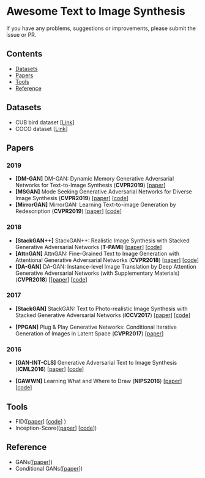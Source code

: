 # Awesome Text to Image Synthesis

If you have any problems, suggestions or improvements, please submit the issue or PR.

## Contents
* [Datasets](#datasets)
* [Papers](#papers)
* [Tools](#tools)
* [Reference](#reference)

## Datasets
- CUB bird dataset [[Link](http://www.vision.caltech.edu/visipedia/CUB-200-2011.html)]
- COCO dataset [[Link](http://cocodataset.org)]

## Papers

### 2019
- <a name="DM-GAN"></a> **[DM-GAN]** DM-GAN: Dynamic Memory Generative Adversarial Networks for Text-to-Image Synthesis (**CVPR2019**) [[paper](https://arxiv.org/abs/1904.01310)]
- <a name="MS-GAN"></a> **[MSGAN]** Mode Seeking Generative Adversarial Networks for Diverse Image Synthesis
 (**CVPR2019**) [[paper](https://arxiv.org/abs/1903.05628)] [[code](https://github.com/HelenMao/MSGAN)]
- <a name="MirrorGAN"></a> **[MirrorGAN]**  MirrorGAN: Learning Text-to-image Generation by Redescription (**CVPR2019**) [[paper](https://arxiv.org/abs/1903.05854)] [[code](https://github.com/qiaott/MirrorGAN)]

### 2018

- <a name="StackGAN++"></a> **[StackGAN++]** StackGAN++: Realistic Image Synthesis with Stacked Generative Adversarial Networks (**T-PAMI**) [[paper](https://github.com/hanzhanggit/StackGAN-v2)] [[code](https://github.com/hanzhanggit/StackGAN-v2)]
- <a name="AttnGAN"></a> **[AttnGAN]** AttnGAN: Fine-Grained Text to Image Generation with Attentional Generative Adversarial Networks (**CVPR2018**) [[paper](https://arxiv.org/abs/1711.10485)] [[code](https://github.com/taoxugit/AttnGAN)]
- <a name="DA-GAN"></a> **[DA-GAN]** DA-GAN: Instance-level Image Translation by Deep Attention Generative Adversarial Networks (with Supplementary Materials) (**CVPR2018**) [[[paper](https://arxiv.org/abs/1802.06454)] [[code]()]

### 2017
- <a name="StackGAN"></a> **[StackGAN]** StackGAN: Text to Photo-realistic Image Synthesis with Stacked Generative Adversarial Networks (**ICCV2017**) [[paper](https://arxiv.org/abs/1710.10916)] [[code](https://github.com/hanzhanggit/StackGAN)]

- <a name="PPGAN"></a> **[PPGAN]** Plug & Play Generative Networks: Conditional Iterative Generation of Images in Latent Space (**CVPR2017**) [[paper](https://arxiv.org/abs/1612.00005)]

### 2016
- <a name="GAN-INT-CLS"></a> **[GAN-INT-CLS]** Generative Adversarial Text to Image Synthesis (**ICML2016**) [[paper](https://arxiv.org/abs/1605.05396)] [[code](https://github.com/reedscot/icml2016)]

- <a name="GAWWN"></a> **[GAWWN]** Learning What and Where to Draw (**NIPS2016**) [[paper](https://arxiv.org/abs/1610.02454)] [[code](https://github.com/reedscot/nips2016)]

## Tools

- FID([[paper](https://arxiv.org/abs/1706.08500)] [[code](https://github.com/bioinf-jku/TTUR)] )
- Inception-Score([[paper](https://arxiv.org/abs/1606.03498)] [[code](https://github.com/hanzhanggit/StackGAN-inception-model)])
<!-- - LIPS([[paper](https://arxiv.org/abs/1801.03924)] [code]()) -->

## Reference
- GANs([[paper](https://arxiv.org/abs/1406.2661)])
- Conditional GANs([[paper](https://arxiv.org/abs/1411.1784)])
